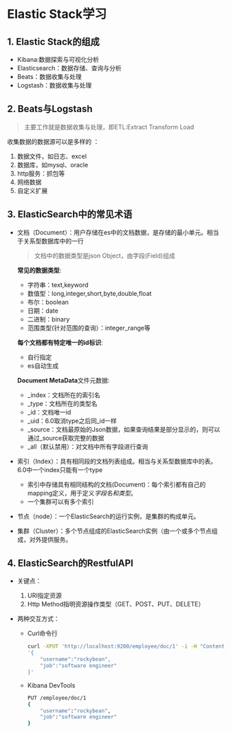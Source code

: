 # Elastic Stack学习

## 1. Elastic Stack的组成

- Kibana:数据探索与可视化分析
- Elasticsearch：数据存储、查询与分析
- Beats：数据收集与处理
- Logstash：数据收集与处理

## 2. Beats与Logstash

> 主要工作就是数据收集与处理，即ETL:Extract Transform Load

收集数据的数据源可以是多样的 ：

1. 数据文件，如日志、excel
2. 数据库，如mysql、oracle
3. http服务：抓包等
4. 网络数据
5. 自定义扩展 

## 3. ElasticSearch中的常见术语

- 文档（Document）：用户存储在es中的文档数据，是存储的最小单元。相当于关系型数据库中的一行

  > 文档中的数据类型是json Object，由字段(Field)组成

  **常见的数据类型**:

  - 字符串：text,keyword
  - 数值型：long,integer,short,byte,double,float
  - 布尔：boolean
  - 日期：date
  - 二进制：binary
  - 范围类型(针对范围的查询）：integer_range等

  **每个文档都有特定唯一的id标识**:

  - 自行指定
  - es自动生成

  **Document MetaData**文件元数据:

  - _index：文档所在的索引名
  - _type：文档所在的类型名
  - _id：文档唯一id
  - _uid：6.0取消type之后同\_id一样
  - _source：文档最原始的Json数据，如果查询结果是部分显示的，则可以通过\_source获取完整的数据
  - _all（默认禁用）：对文档中所有字段进行查询

  

- 索引（Index）：具有相同段的文档列表组成。相当与关系型数据库中的表。6.0中一个index只能有一个type

  - 索引中存储具有相同结构的文档(Document)：每个索引都有自己的mapping定义，用于定义<em>字段名和类型</em>。
  - 一个集群可以有多个索引

- 节点（node）：一个ElasticSearch的运行实例，是集群的构成单元。
- 集群（Cluster）：多个节点组成的ElasticSearch实例（由一个或多个节点组成，对外提供服务。

## 4. ElasticSearch的RestfulAPI

- 关键点：

  1. URI指定资源
  2. Http Method指明资源操作类型（GET、POST、PUT、DELETE）

- 两种交互方式：

  - Curl命令行

    ```bash
    curl -XPUT 'http://localhost:9200/employee/doc/1' -i -H "Content-Type:application/json" -d 
    '{
        "username":"rockybean",
        "job":"software engineer"
    }'
    ```

  - Kibana DevTools

    ```bash
    PUT /employee/doc/1
    {
        "username":"rockybean",
        "job":"software engineer"
    }
    ```

    